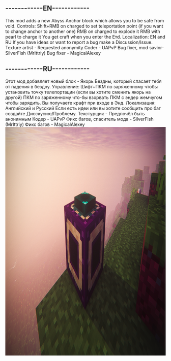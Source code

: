 ## ------------EN------------

This mod adds a new Abyss Anchor block which allows you to be safe from void.
Controls:
Shift+RMB  on charged to set teleportation point (if you want to change anchor to another one)
RMB on charged to explode it
RMB with pearl to charge it
You get craft when you enter the Етd.
Localization: EN and RU
If you have ideas or want to report a bug make a Discussion/Issue.
Texture artist - Requested anonymity
Coder - UAPvP
Bug fixer, mod savior- SilverFish (MrIttriy)
Bug fixer - MagicalAlexey

## ------------RU------------

Этот мод добавляет новый блок - Якорь Бездны, который спасает тебя от падения в бездну.
Управление:
Шифт+ПКМ по заряженному чтобы установить точку телепортации (если вы хотите сменить якорь на другой)
ПКМ по заряженному что-бы взорвать
ПКМ с эндер жемчугом чтобы зарядить.
Вы получаете крафт при входе в Энд.
Локализация: Английский и Русский
Если есть идеи или вы хотите сообщить про баг создайте Дисскусию/Проблему.
Текстурщик - Предпочёл быть анонимным
Кодер - UAPvP
Фикс багов, спаситель мода - SilverFish (MrIttriy)
Фикс багов - MagicalAlexey
<img src="https://github.com/Environment-Studios-Official/AbyssAnchor/blob/DevSilver/image.png?raw=true" width="1280" height="720"/>

